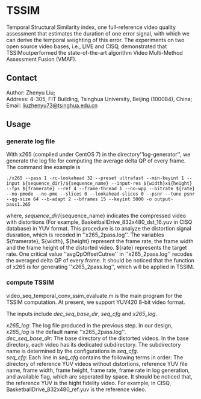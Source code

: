 # TSSIM
Temporal Structural Similarity index, one full-reference video quality assessment that estimates the duration of one error signal, with which we can derive the temporal weighting of this error. The experiments on two open source video
bases, i.e., LIVE and CISQ, demonstrated that TSSIMoutperformed
the state-of-the-art algorithm Video Multi-Method Assessment Fusion
(VMAF).

## Contact
Author: Zhenyu Liu;<br />
Address: 4-305, FIT Building, Tsinghua University, Beijing (100084), China;<br />
Email: liuzhenyu73@tsinghua.edu.cn

## Usage

### generate log file
With x265 (compiled under CentOS 7) in the directory''log-generator'', we generate the log file for computing
the average delta QP of every frame. The command line example is

```
./x265 --pass 1 -rc-lookahead 32 --preset ultrafast --min-keyint 1 --input ${sequence_dir}/${sequence_name} --input-res ${width}x${height} --fps ${framerate} --ref 4 --frame-thread 1 --no-wpp --bitrate ${rate} --no-pmode --no-pme --slices 0 --lookahead-slices 0 --psnr --tune psnr --qg-size 64 --b-adapt 2 --bframes 15 --keyint 5000 -o output-pass1.265
```
where, ${sequence\_dir}/${sequence\_name} indicates the compressed video with distortions
(For example, BasketballDrive\_832x480\_dst\_16.yuv in CISQ database) in YUV
format. This procedure is to analyze the distortion signal dusration, which is recoded
in ''x265\_2pass.log''. The variables ${framerate}, ${width}, ${height} represent the
frame rate, the frame width and the frame height of the distorted video. ${rate}
represents the target rate. One critical value ''avgQpOffsetCutree'' in ''x265\_2pass.log''
recodes the averaged delta QP of every frame. It should be noticed that the function
of x265 is for generating ''x265\_2pass.log'', which will be applied in TSSIM.

### compute TSSIM

video\_seq\_temporal\_conv\_ssim\_evaluate.m is the main program
for the TSSIM computation. At present, we support YUV420 8-bit
video format.<br />

The inputs include _dec\_seq\_base\_dir_, _seq\_cfg_ and _x265\_log_.<br />

_x265\_log_:  The log file produced in the previous step. In our design, _x265\_log_ is 
the default name ''x265_2pass.log''.<br />
_dec\_seq\_base\_dir_: The base directory of the distorted videos. In the base directory,
each video has its dedicated subdirectory. The subdirectory name is determined by the 
configurations in _seq\_cfg_.<br />
_seq\_cfg_: Each line in _seq\_cfg_ contains the following terms in order: The directory of 
reference YUV videos without distortions, reference YUV file name, 
frame width, frame height, frame rate, frame rate in log
generation, and available flag, which are seperated by space. It should be noticed that,
the reference YUV is the hight fidelity video. For example, in CISQ, BasketballDrive\_832x480\_ref.yuv
is the reference video.


